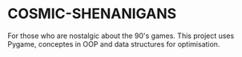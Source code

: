 # COSMIC-SHENANIGANS
For those who are nostalgic about the 90's games.
This project uses Pygame, conceptes in OOP and data structures for optimisation.
